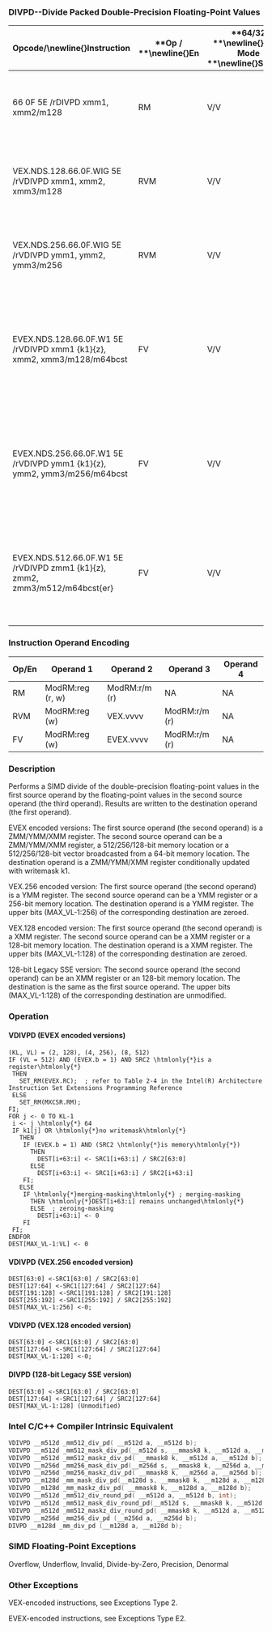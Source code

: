 ### DIVPD--Divide Packed Double-Precision Floating-Point Values


|**Opcode/**\newline{}**Instruction**|**Op / **\newline{}**En**|**64/32 **\newline{}**bit Mode **\newline{}**Support**|**CPUID **\newline{}**Feature **\newline{}**Flag**|**Description**|
|------------------------------------|-------------------------|------------------------------------------------------|--------------------------------------------------|---------------|
|66 0F 5E /rDIVPD xmm1, xmm2/m128|RM|V/V|SSE2|Divide packed double-precision floating-point values in xmm1 by packed double-precision floating-point values in xmm2/mem.|
|VEX.NDS.128.66.0F.WIG 5E /rVDIVPD xmm1, xmm2, xmm3/m128|RVM|V/V|AVX|Divide packed double-precision floating-point values in xmm2 by packed double-precision floating-point values in xmm3/mem.|
|VEX.NDS.256.66.0F.WIG 5E /rVDIVPD ymm1, ymm2, ymm3/m256|RVM|V/V|AVX|Divide packed double-precision floating-point values in ymm2 by packed double-precision floating-point values in ymm3/mem.|
|EVEX.NDS.128.66.0F.W1 5E /rVDIVPD xmm1 {k1}{z}, xmm2, xmm3/m128/m64bcst|FV|V/V|AVX512VLAVX512F|Divide packed double-precision floating-point values in xmm2 by packed double-precision floating-point values in xmm3/m128/m64bcst and write results to xmm1 subject to writemask k1.|
|EVEX.NDS.256.66.0F.W1 5E /rVDIVPD ymm1 {k1}{z}, ymm2, ymm3/m256/m64bcst|FV|V/V|AVX512VLAVX512F|Divide packed double-precision floating-point values in ymm2 by packed double-precision floating-point values in ymm3/m256/m64bcst and write results to ymm1 subject to writemask k1.|
|EVEX.NDS.512.66.0F.W1 5E /rVDIVPD zmm1 {k1}{z}, zmm2, zmm3/m512/m64bcst{er}|FV|V/V|AVX512F|Divide packed double-precision floating-point values in zmm2 by packed double-precision FP values in zmm3/m512/m64bcst and write results to zmm1 subject to writemask k1.|
### Instruction Operand Encoding


|Op/En|Operand 1|Operand 2|Operand 3|Operand 4|
|-----|---------|---------|---------|---------|
|RM|ModRM:reg (r, w)|ModRM:r/m (r)|NA|NA|
|RVM|ModRM:reg (w)|VEX.vvvv|ModRM:r/m (r)|NA|
|FV|ModRM:reg (w)|EVEX.vvvv|ModRM:r/m (r)|NA|
### Description


Performs a SIMD divide of the double-precision floating-point values in the first source operand by the floating-point values in the second source operand (the third operand). Results are written to the destination operand (the first operand).

EVEX encoded versions: The first source operand (the second operand) is a ZMM/YMM/XMM register. The second source operand can be a ZMM/YMM/XMM register, a 512/256/128-bit memory location or a 512/256/128-bit vector broadcasted from a 64-bit memory location. The destination operand is a ZMM/YMM/XMM register conditionally updated with writemask k1.

VEX.256 encoded version: The first source operand (the second operand) is a YMM register. The second source operand can be a YMM register or a 256-bit memory location. The destination operand is a YMM register. The upper bits (MAX_VL-1:256) of the corresponding destination are zeroed.

VEX.128 encoded version: The first source operand (the second operand) is a XMM register. The second source operand can be a XMM register or a 128-bit memory location. The destination operand is a XMM register. The upper bits (MAX_VL-1:128) of the corresponding destination are zeroed.

128-bit Legacy SSE version: The second source operand (the second operand) can be an XMM register or an 128-bit memory location. The destination is the same as the first source operand. The upper bits (MAX_VL-1:128) of the corresponding destination are unmodified.


### Operation
#### VDIVPD (EVEX encoded versions)
```info-verb
(KL, VL) = (2, 128), (4, 256), (8, 512)
IF (VL = 512) AND (EVEX.b = 1) AND SRC2 \htmlonly{*}is a register\htmlonly{*}
 THEN
   SET_RM(EVEX.RC);  ; refer to Table 2-4 in the Intel(R) Architecture Instruction Set Extensions Programming Reference
 ELSE 
   SET_RM(MXCSR.RM);
FI;
FOR j <-  0 TO KL-1
 i  <- j \htmlonly{*} 64
 IF k1[j] OR \htmlonly{*}no writemask\htmlonly{*}
   THEN 
    IF (EVEX.b = 1) AND (SRC2 \htmlonly{*}is memory\htmlonly{*})
      THEN
        DEST[i+63:i] <-  SRC1[i+63:i] / SRC2[63:0]
      ELSE 
        DEST[i+63:i]  <- SRC1[i+63:i] / SRC2[i+63:i]
    FI;
   ELSE 
    IF \htmlonly{*}merging-masking\htmlonly{*} ; merging-masking
      THEN \htmlonly{*}DEST[i+63:i] remains unchanged\htmlonly{*}
      ELSE  ; zeroing-masking
        DEST[i+63:i] <-  0
    FI
 FI;
ENDFOR
DEST[MAX_VL-1:VL] <-  0
```
#### VDIVPD (VEX.256 encoded version)
```info-verb
DEST[63:0] <- SRC1[63:0] / SRC2[63:0]
DEST[127:64]  <-SRC1[127:64] / SRC2[127:64]
DEST[191:128]  <-SRC1[191:128] / SRC2[191:128]
DEST[255:192] <- SRC1[255:192] / SRC2[255:192]
DEST[MAX_VL-1:256]  <-0;
```
#### VDIVPD (VEX.128 encoded version)
```info-verb
DEST[63:0] <- SRC1[63:0] / SRC2[63:0]
DEST[127:64] <- SRC1[127:64] / SRC2[127:64]
DEST[MAX_VL-1:128] <- 0;
```
#### DIVPD (128-bit Legacy SSE version)
```info-verb
DEST[63:0]  <-SRC1[63:0] / SRC2[63:0]
DEST[127:64] <- SRC1[127:64] / SRC2[127:64]
DEST[MAX_VL-1:128] (Unmodified)
```

### Intel C/C++ Compiler Intrinsic Equivalent

```cpp
VDIVPD __m512d _mm512_div_pd( __m512d a, __m512d b);
VDIVPD __m512d _mm512_mask_div_pd(__m512d s, __mmask8 k, __m512d a, __m512d b);
VDIVPD __m512d _mm512_maskz_div_pd( __mmask8 k, __m512d a, __m512d b);
VDIVPD __m256d _mm256_mask_div_pd(__m256d s, __mmask8 k, __m256d a, __m256d b);
VDIVPD __m256d _mm256_maskz_div_pd( __mmask8 k, __m256d a, __m256d b);
VDIVPD __m128d _mm_mask_div_pd(__m128d s, __mmask8 k, __m128d a, __m128d b);
VDIVPD __m128d _mm_maskz_div_pd( __mmask8 k, __m128d a, __m128d b);
VDIVPD __m512d _mm512_div_round_pd( __m512d a, __m512d b, int);
VDIVPD __m512d _mm512_mask_div_round_pd(__m512d s, __mmask8 k, __m512d a, __m512d b, int);
VDIVPD __m512d _mm512_maskz_div_round_pd( __mmask8 k, __m512d a, __m512d b, int);
VDIVPD __m256d _mm256_div_pd (__m256d a, __m256d b);
DIVPD __m128d _mm_div_pd (__m128d a, __m128d b);
```
### SIMD Floating-Point Exceptions


Overflow, Underflow, Invalid, Divide-by-Zero, Precision, Denormal

### Other Exceptions


VEX-encoded instructions, see Exceptions Type 2.

EVEX-encoded instructions, see Exceptions Type E2.

